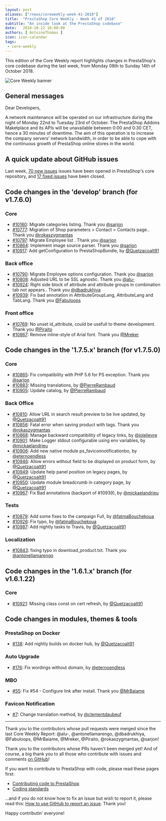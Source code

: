 ```yaml
---
layout: post
aliases: ["/news/coreweekly-week-41-2018"]
title:  "PrestaShop Core Weekly - Week 41 of 2018"
subtitle: "An inside look at the PrestaShop codebase"
date:   2018-10-22 16:00:00
authors: [ AntoineThomas ]
icon: icon-calendar
tags:
 - core-weekly
---
```


This edition of the Core Weekly report highlights changes in PrestaShop's core codebase during the last week, from Monday 08th to Sunday 14th of October 2018.

![Core Weekly banner](/assets/images/2017/04/core_weekly_banner.jpg)


## General messages

Dear Developers,

A network maintenance will be operated on our infrastructure during the night of Monday 22nd to Tuesday 23rd of October. The PrestaShop Addons Maketplace and its APIs will be unavailable between 0:00 and 0:30 CET, hence a 30 minutes of downtime.
The aim of this operation is to increase the company servers' network bandwidth, in order to be able to cope with the continuous growth of PrestaShop online stores in the world.


## A quick update about GitHub issues

Last week, [70 new issues](https://github.com/PrestaShop/PrestaShop/issues?utf8=%E2%9C%93&q=is:issue+created:2018-10-08..2018-10-14)  issues have been opened in PrestaShop's core repository, and [17 fixed issues](https://github.com/PrestaShop/PrestaShop/issues?utf8=%E2%9C%93&q=is:issue+label:fixed+closed:2018-10-08..2018-10-14) have been closed.

## Code changes in the 'develop' branch (for v1.7.6.0)

### Core

* [#10160](https://github.com/PrestaShop/PrestaShop/pull/10160): Migrate categories listing. Thank you [@sarjon](https://github.com/sarjon)
* [#10777](https://github.com/PrestaShop/PrestaShop/pull/10777): Migration of Shop parameters > Contact > Contacts page.. Thank you [@rokaszygmantas](https://github.com/rokaszygmantas)
* [#10797](https://github.com/PrestaShop/PrestaShop/pull/10797): Migrate Employee list . Thank you [@sarjon](https://github.com/sarjon)
* [#10864](https://github.com/PrestaShop/PrestaShop/pull/10864): Implement image source parser. Thank you [@sarjon](https://github.com/sarjon)
* [#10917](https://github.com/PrestaShop/PrestaShop/pull/10917): Add getConfiguration to PrestaShopBundle, by [@Quetzacoalt91](https://github.com/Quetzacoalt91)


### Back office

* [#10790](https://github.com/PrestaShop/PrestaShop/pull/10790): Migrate Employee options configuration. Thank you [@sarjon](https://github.com/sarjon)
* [#10808](https://github.com/PrestaShop/PrestaShop/pull/10808): Adjusted URL to be SSL agnostic. Thank you [@alu-](https://github.com/alu-)
* [#10924](https://github.com/PrestaShop/PrestaShop/pull/10924): Right side block of attribute and attribute groups in combination tab not appears.. Thank you [@dbadrukhiya](https://github.com/dbadrukhiya)
* [#10939](https://github.com/PrestaShop/PrestaShop/pull/10939): Fix bad annotation in AttributeGroupLang, AttributeLang and TabLang. Thank you [@Fabuloops](https://github.com/Fabuloops)


### Front office

* [#10769](https://github.com/PrestaShop/PrestaShop/pull/10769): No unset id_attribute, could be usefull to theme development. Thank you [@Piraito](https://github.com/Piraito)
* [#10867](https://github.com/PrestaShop/PrestaShop/pull/10867): Remove inline-style of Arial font. Thank you [@Mreker](https://github.com/Mreker)


## Code changes in the '1.7.5.x' branch (for v1.7.5.0)

### Core

* [#10865](https://github.com/PrestaShop/PrestaShop/pull/10865): Fix compatibility with PHP 5.6 for PS exception. Thank you [@sarjon](https://github.com/sarjon)
* [#10883](https://github.com/PrestaShop/PrestaShop/pull/10883): Missing translations, by [@PierreRambaud](https://github.com/PierreRambaud)
* [#10905](https://github.com/PrestaShop/PrestaShop/pull/10905): Update catalog, by [@PierreRambaud](https://github.com/PierreRambaud)


### Back Office

* [#10810](https://github.com/PrestaShop/PrestaShop/pull/10810): Allow URL in search result preview to be live updated, by [@Quetzacoalt91](https://github.com/Quetzacoalt91)
* [#10856](https://github.com/PrestaShop/PrestaShop/pull/10856): Fatal error when saving product with tags. Thank you [@rokaszygmantas](https://github.com/rokaszygmantas)
* [#10868](https://github.com/PrestaShop/PrestaShop/pull/10868): Manage backward compatibility of legacy links, by [@jolelievre](https://github.com/jolelievre)
* [#10901](https://github.com/PrestaShop/PrestaShop/pull/10901): Make Logger stdout configurable using env variables, by [@mickaelandrieu](https://github.com/mickaelandrieu)
* [#10906](https://github.com/PrestaShop/PrestaShop/pull/10906): Add new native module ps_faviconnotificationbo, by [@eternoendless](https://github.com/eternoendless)
* [#10946](https://github.com/PrestaShop/PrestaShop/pull/10946): Allow errors without field to be displayed on product form, by [@Quetzacoalt91](https://github.com/Quetzacoalt91)
* [#10949](https://github.com/PrestaShop/PrestaShop/pull/10949): Update help panel position on legacy pages, by [@Quetzacoalt91](https://github.com/Quetzacoalt91)
* [#10950](https://github.com/PrestaShop/PrestaShop/pull/10950): Update module breadcrumb in category page, by [@Quetzacoalt91](https://github.com/Quetzacoalt91)
* [#10967](https://github.com/PrestaShop/PrestaShop/pull/10967): Fix Bad annotations (backport of #10939), by [@mickaelandrieu](https://github.com/mickaelandrieu)


### Tests

* [#10879](https://github.com/PrestaShop/PrestaShop/pull/10879): Add some fixes to the campaign Full, by [@fatmaBouchekoua](https://github.com/fatmaBouchekoua)
* [#10926](https://github.com/PrestaShop/PrestaShop/pull/10926): Fix typo, by [@fatmaBouchekoua](https://github.com/fatmaBouchekoua)
* [#10987](https://github.com/PrestaShop/PrestaShop/pull/10987): Add nightly tasks to Travis, by [@Quetzacoalt91](https://github.com/Quetzacoalt91)


### Localization

* [#10843](https://github.com/PrestaShop/PrestaShop/pull/10843): fixing typo in download_product.txt. Thank you [@antonellamarengo](https://github.com/antonellamarengo)


##  Code changes in the '1.6.1.x' branch (for v1.6.1.22)

### Core

* [#10921](https://github.com/PrestaShop/PrestaShop/pull/10921): Missing class const on cert refresh, by [@Quetzacoalt91](https://github.com/Quetzacoalt91)


## Code changes in modules, themes & tools

### PrestaShop on Docker

* [#138](https://github.com/PrestaShop/docker/pull/138): Add nightly builds on docker hub, by [@Quetzacoalt91](https://github.com/Quetzacoalt91)


### Auto Upgrade


* [#176](https://github.com/PrestaShop/autoupgrade/pull/176): Fix wordings without domain, by [@eternoendless](https://github.com/eternoendless)


### MBO

* [#55](https://github.com/PrestaShop/ps_mbo/pull/55): Fix #54 - Configure link after install. Thank you [@MrBaiame](https://github.com/MrBaiame)


### Favicon Notification

* [#7](https://github.com/PrestaShop/ps_faviconnotificationbo/pull/7): Change translation method, by [@clementdaubeuf](https://github.com/clementdaubeuf)

<hr />

Thank you to the contributors whose pull requests were merged since the last Core Weekly Report: @alu-, @antonellamarengo, @dbadrukhiya, @Fabuloops, @MrBaiame, @Mreker, @Piraito, @rokaszygmantas, @sarjon!

Thank you to the contributors whose PRs haven't been merged yet! And of course, a big thank you to all those who contribute with issues and comments [on GitHub](https://github.com/PrestaShop/PrestaShop)!

If you want to contribute to PrestaShop with code, please read these pages first:

 * [Contributing code to PrestaShop](https://devdocs.prestashop.com/1.7/contribute/contribution-guidelines/)
 * [Coding standards](https://devdocs.prestashop.com/1.7/development/coding-standards/)

...and if you do not know how to fix an issue but wish to report it, please read this: [How to use GitHub to report an issue](https://devdocs.prestashop.com/1.7/contribute/contribute-reporting-issues/). Thank you!

Happy contributin' everyone!
